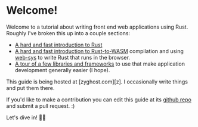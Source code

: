 # Welcome!
Welcome to a tutorial about writing front end web applications using Rust.
Roughly I've broken this up into a couple sections:

- [A hard and fast introduction to Rust](./1_rust.md)
- [A hard and fast introduction to Rust-to-WASM](./2_browser.md) compilation and
  using [web-sys](https://crates.io/crates/web-sys) to write Rust that runs in the
  browser.
- [A tour of a few libraries and frameworks](./3_frameworks.md) to use that make
  application development generally easier (I hope).

This guide is being hosted at [zyghost.com][z]. I occasionally
write things and put them there.

If you'd like to make a contribution you can edit this guide at its [github repo]
and submit a pull request. :)

Let's dive in! 🏊🏽

[zyghost.com]: https://zyghost.com/
[github repo]: https://github.com/schell/fe_web_dev_in_rust

